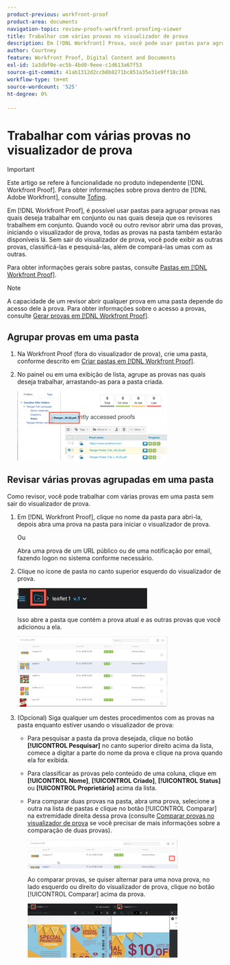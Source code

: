 ```yaml
---
product-previous: workfront-proof
product-area: documents
navigation-topic: review-proofs-workfront-proofing-viewer
title: Trabalhar com várias provas no visualizador de prova
description: Em [!DNL Workfront] Prova, você pode usar pastas para agrupar provas nas quais deseja trabalhar em conjunto ou nas quais deseja que os revisores trabalhem em conjunto. Quando você ou outro revisor abrir uma das provas, iniciando o visualizador de prova, todas as provas na pasta também estarão disponíveis lá. Sem sair do visualizador de prova, você pode exibir as outras provas, classificá-las e pesquisá-las, além de compará-las umas com as outras.
author: Courtney
feature: Workfront Proof, Digital Content and Documents
exl-id: 1a3dbf0e-ec5b-4bd0-9eee-c1d613a67f53
source-git-commit: 41ab1312d2ccb8b8271bc851a35e31e9ff18c16b
workflow-type: tm+mt
source-wordcount: '525'
ht-degree: 0%

---
```


# Trabalhar com várias provas no visualizador de prova

>[!IMPORTANT]
>
>Este artigo se refere à funcionalidade no produto independente [!DNL Workfront Proof]. Para obter informações sobre prova dentro de [!DNL Adobe Workfront], consulte [Tofing](../../../review-and-approve-work/proofing/proofing.md).

Em [!DNL Workfront Proof], é possível usar pastas para agrupar provas nas quais deseja trabalhar em conjunto ou nas quais deseja que os revisores trabalhem em conjunto. Quando você ou outro revisor abrir uma das provas, iniciando o visualizador de prova, todas as provas na pasta também estarão disponíveis lá. Sem sair do visualizador de prova, você pode exibir as outras provas, classificá-las e pesquisá-las, além de compará-las umas com as outras.

Para obter informações gerais sobre pastas, consulte [Pastas em [!DNL Workfront Proof]](../../../workfront-proof/wp-work-proofsfiles/organize-your-work/folders.md).

>[!NOTE]
>
>A capacidade de um revisor abrir qualquer prova em uma pasta depende do acesso dele à prova. Para obter informações sobre o acesso a provas, consulte [Gerar provas em [!DNL Workfront Proof]](../../../workfront-proof/wp-work-proofsfiles/create-proofs-and-files/generate-proofs.md).

## Agrupar provas em uma pasta

1. Na Workfront Proof (fora do visualizador de prova), crie uma pasta, conforme descrito em [Criar pastas em [!DNL Workfront Proof]](../../../workfront-proof/wp-work-proofsfiles/organize-your-work/create-folders.md).
1. No painel ou em uma exibição de lista, agrupe as provas nas quais deseja trabalhar, arrastando-as para a pasta criada.

   ![Arrastar_prova_para_pasta.png](assets/drag-proof-to-folder-350x162.png)

## Revisar várias provas agrupadas em uma pasta

Como revisor, você pode trabalhar com várias provas em uma pasta sem sair do visualizador de prova.

1. Em [!DNL Workfront Proof], clique no nome da pasta para abri-la, depois abra uma prova na pasta para iniciar o visualizador de prova.

   Ou

   Abra uma prova de um URL público ou de uma notificação por email, fazendo logon no sistema conforme necessário.

1. Clique no ícone de pasta no canto superior esquerdo do visualizador de prova.

   ![Folder_icon_in_proofing_viewer.png](assets/folder-icon-in-proofing-viewer.png)

   Isso abre a pasta que contém a prova atual e as outras provas que você adicionou a ela.

   ![Folder_contains_proofs_in_proofing_viewer.png](assets/folder-containing-proofs-in-proofing-viewer-350x164.png)

1. (Opcional) Siga qualquer um destes procedimentos com as provas na pasta enquanto estiver usando o visualizador de prova:

   * Para pesquisar a pasta da prova desejada, clique no botão **[!UICONTROL Pesquisar]** no canto superior direito acima da lista, comece a digitar a parte do nome da prova e clique na prova quando ela for exibida.
   * Para classificar as provas pelo conteúdo de uma coluna, clique em **[!UICONTROL Nome]**, **[!UICONTROL Criado]**, **[!UICONTROL Status]** ou **[!UICONTROL Proprietário]** acima da lista.

   * Para comparar duas provas na pasta, abra uma prova, selecione a outra na lista de pastas e clique no botão [!UICONTROL Comparar] na extremidade direita dessa prova (consulte [Comparar provas no visualizador de prova](../../../workfront-proof/wp-work-proofsfiles/review-proofs-wpv/compare-proofs.md) se você precisar de mais informações sobre a comparação de duas provas).

      ![Comparar_button_in_folder_list_in_proofing_viewer.png](assets/compare-button-350x67.png)

      Ao comparar provas, se quiser alternar para uma nova prova, no lado esquerdo ou direito do visualizador de prova, clique no botão [!UICONTROL Comparar] acima da prova.

      ![](assets/mceclip0-350x126.png)
